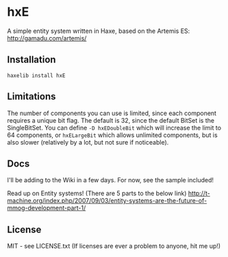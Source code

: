 hxE
===

A simple entity system written in Haxe, based on the Artemis ES:
http://gamadu.com/artemis/

Installation
--

`haxelib install hxE`

Limitations
--
The number of components you can use is limited, since each component requires a unique bit flag. The default is 32, since the default BitSet is the SingleBitSet. You can define `-D hxEDoubleBit` which will increase the limit to 64 components, or `hxELargeBit` which allows unlimited components, but is also slower (relatively by a lot, but not sure if noticeable).

Docs
--

I'll be adding to the Wiki in a few days. For now, see the sample included!

Read up on Entity systems! (There are 5 parts to the below link)
http://t-machine.org/index.php/2007/09/03/entity-systems-are-the-future-of-mmog-development-part-1/

License
--
MIT - see LICENSE.txt
(If licenses are ever a problem to anyone, hit me up!)
